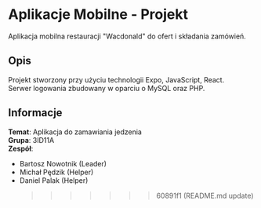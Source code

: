 # Aplikacje Mobilne - Projekt

Aplikacja mobilna restauracji "Wacdonald" do ofert i składania zamówień.

## Opis

Projekt stworzony przy użyciu technologii Expo, JavaScript, React.  
Serwer logowania zbudowany w oparciu o MySQL oraz PHP.

## Informacje

**Temat**: Aplikacja do zamawiania jedzenia  
**Grupa**: 3ID11A  
**Zespół**:

- Bartosz Nowotnik (Leader)
- Michał Pędzik (Helper)
- Daniel Palak (Helper)
  > > > > > > > 60891f1 (README.md update)
